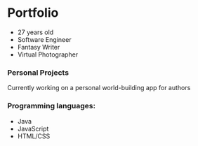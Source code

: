 # Portfolio

- 27 years old<br/>
- Software Engineer<br/>
- Fantasy Writer<br/>
- Virtual Photographer

### Personal Projects
Currently working on a personal world-building app for authors

### Programming languages:
- Java
- JavaScript
- HTML/CSS
